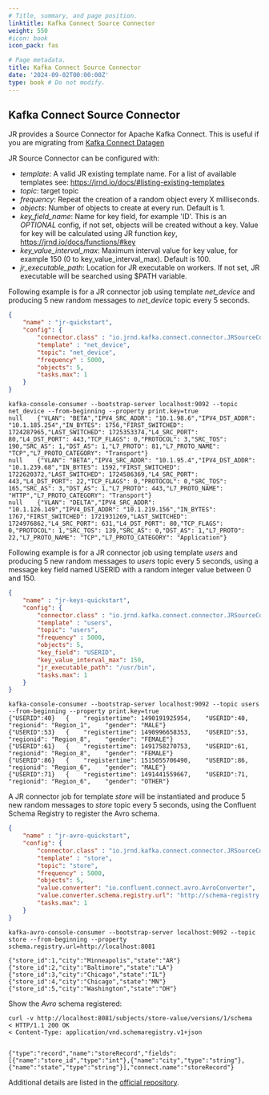 ```yaml
---
# Title, summary, and page position.
linktitle: Kafka Connect Source Connector
weight: 550
#icon: book
icon_pack: fas

# Page metadata.
title: Kafka Connect Source Connector
date: '2024-09-02T00:00:00Z'
type: book # Do not modify.
---
```


## Kafka Connect Source Connector

JR provides a Source Connector for Apache Kafka Connect.
This is useful if you are migrating from [Kafka Connect Datagen](https://github.com/confluentinc/kafka-connect-datagen)

JR Source Connector can be configured with:

- _template_: A valid JR existing template name. For a list of available templates see: https://jrnd.io/docs/#listing-existing-templates
- _topic_: target topic
- _frequency_: Repeat the creation of a random object every X milliseconds.
- _objects_: Number of objects to create at every run. Default is 1.
- _key_field_name_: Name for key field, for example 'ID'. This is an _OPTIONAL_ config, if not set, objects will be created without a key. Value for key will be calculated using JR function _key_, https://jrnd.io/docs/functions/#key
- _key_value_interval_max_: Maximum interval value for key value, for example 150 (0 to key_value_interval_max). Default is 100.
- _jr_executable_path_: Location for JR executable on workers. If not set, JR executable will be searched using $PATH variable.

Following example is for a JR connector job using template _net_device_ and producing 5 new random messages to _net_device_ topic every 5 seconds.

```json
{
    "name" : "jr-quickstart",
    "config": {
        "connector.class" : "io.jrnd.kafka.connect.connector.JRSourceConnector",
        "template" : "net_device",
        "topic": "net_device",
        "frequency" : 5000,
        "objects": 5,
        "tasks.max": 1
    }
}
```

```
kafka-console-consumer --bootstrap-server localhost:9092 --topic net_device --from-beginning --property print.key=true
null	{"VLAN": "BETA","IPV4_SRC_ADDR": "10.1.98.6","IPV4_DST_ADDR": "10.1.185.254","IN_BYTES": 1756,"FIRST_SWITCHED": 1724287965,"LAST_SWITCHED": 1725353374,"L4_SRC_PORT": 80,"L4_DST_PORT": 443,"TCP_FLAGS": 0,"PROTOCOL": 3,"SRC_TOS": 190,"SRC_AS": 1,"DST_AS": 1,"L7_PROTO": 81,"L7_PROTO_NAME": "TCP","L7_PROTO_CATEGORY": "Transport"}
null	{"VLAN": "BETA","IPV4_SRC_ADDR": "10.1.95.4","IPV4_DST_ADDR": "10.1.239.68","IN_BYTES": 1592,"FIRST_SWITCHED": 1722620372,"LAST_SWITCHED": 1724586369,"L4_SRC_PORT": 443,"L4_DST_PORT": 22,"TCP_FLAGS": 0,"PROTOCOL": 0,"SRC_TOS": 165,"SRC_AS": 3,"DST_AS": 1,"L7_PROTO": 443,"L7_PROTO_NAME": "HTTP","L7_PROTO_CATEGORY": "Transport"}
null	{"VLAN": "DELTA","IPV4_SRC_ADDR": "10.1.126.149","IPV4_DST_ADDR": "10.1.219.156","IN_BYTES": 1767,"FIRST_SWITCHED": 1721931269,"LAST_SWITCHED": 1724976862,"L4_SRC_PORT": 631,"L4_DST_PORT": 80,"TCP_FLAGS": 0,"PROTOCOL": 1,"SRC_TOS": 139,"SRC_AS": 0,"DST_AS": 1,"L7_PROTO": 22,"L7_PROTO_NAME": "TCP","L7_PROTO_CATEGORY": "Application"}
```

Following example is for a JR connector job using template _users_ and producing 5 new random messages to _users_ topic every 5 seconds, using a message key field named USERID with a random integer value between 0 and 150.

```json
{
    "name" : "jr-keys-quickstart",
    "config": {
        "connector.class" : "io.jrnd.kafka.connect.connector.JRSourceConnector",
        "template" : "users",
        "topic": "users",
        "frequency" : 5000,
        "objects": 5,
        "key_field": "USERID",
        "key_value_interval_max": 150,
        "jr_executable_path": "/usr/bin",
        "tasks.max": 1
    }
}
```

```
kafka-console-consumer --bootstrap-server localhost:9092 --topic users --from-beginning --property print.key=true
{"USERID":40}	{    "registertime": 1490191925954,    "USERID":40,    "regionid": "Region_1",    "gender": "MALE"}
{"USERID":53}	{    "registertime": 1490996658353,    "USERID":53,    "regionid": "Region_8",    "gender": "FEMALE"}
{"USERID":61}	{    "registertime": 1491758270753,    "USERID":61,    "regionid": "Region_8",    "gender": "FEMALE"}
{"USERID":86}	{    "registertime": 1515055706490,    "USERID":86,    "regionid": "Region_6",    "gender": "MALE"}
{"USERID":71}	{    "registertime": 1491441559667,    "USERID":71,    "regionid": "Region_6",    "gender": "OTHER"}
```

A JR connector job for template _store_ will be instantiated and produce 5 new random messages to _store_ topic every 5 seconds, using the Confluent Schema Registry to register the Avro schema.

```json
{
    "name" : "jr-avro-quickstart",
    "config": {
        "connector.class" : "io.jrnd.kafka.connect.connector.JRSourceConnector",
        "template" : "store",
        "topic": "store",
        "frequency" : 5000,
        "objects": 5,
        "value.converter": "io.confluent.connect.avro.AvroConverter",
        "value.converter.schema.registry.url": "http://schema-registry:8081",
        "tasks.max": 1
    }
}
```

```
kafka-avro-console-consumer --bootstrap-server localhost:9092 --topic store --from-beginning --property schema.registry.url=http://localhost:8081

{"store_id":1,"city":"Minneapolis","state":"AR"}
{"store_id":2,"city":"Baltimore","state":"LA"}
{"store_id":3,"city":"Chicago","state":"IL"}
{"store_id":4,"city":"Chicago","state":"MN"}
{"store_id":5,"city":"Washington","state":"OH"}
```

Show the _Avro_ schema registered:

```
curl -v http://localhost:8081/subjects/store-value/versions/1/schema
< HTTP/1.1 200 OK
< Content-Type: application/vnd.schemaregistry.v1+json


{"type":"record","name":"storeRecord","fields":[{"name":"store_id","type":"int"},{"name":"city","type":"string"},{"name":"state","type":"string"}],"connect.name":"storeRecord"}
```


Additional details are listed in the [official repository](https://github.com/jrnd-io/jr-kafka-connect-source).
